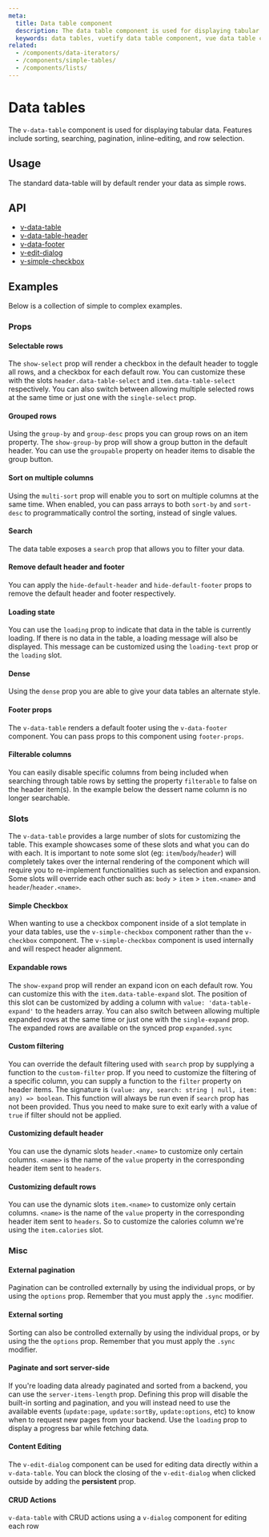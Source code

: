 ```yaml
---
meta:
  title: Data table component
  description: The data table component is used for displaying tabular data in a way that is easy for users to scan. It includes sorting, searching, pagination and selection.
  keywords: data tables, vuetify data table component, vue data table component
related:
  - /components/data-iterators/
  - /components/simple-tables/
  - /components/lists/
---
```


# Data tables

The `v-data-table` component is used for displaying tabular data. Features include sorting, searching, pagination, inline-editing, and row selection.

<entry-ad />

## Usage

The standard data-table will by default render your data as simple rows.

<example file="v-data-table/usage" />

## API

- [v-data-table](../../api/v-data-table)
- [v-data-table-header](../../api/v-data-table-header)
- [v-data-footer](../../api/v-data-footer)
- [v-edit-dialog](../../api/v-edit-dialog)
- [v-simple-checkbox](../../api/v-simple-checkbox)

## Examples

Below is a collection of simple to complex examples.

### Props

#### Selectable rows

The `show-select` prop will render a checkbox in the default header to toggle all rows, and a checkbox for each default row. You can customize these with the slots `header.data-table-select` and `item.data-table-select` respectively. You can also switch between allowing multiple selected rows at the same time or just one with the `single-select` prop.

<example file="v-data-table/prop-select" />

#### Grouped rows

Using the `group-by` and `group-desc` props you can group rows on an item property. The `show-group-by` prop will show a group button in the default header. You can use the `groupable` property on header items to disable the group button.

<example file="v-data-table/prop-group" />

#### Sort on multiple columns

Using the `multi-sort` prop will enable you to sort on multiple columns at the same time. When enabled, you can pass arrays to both `sort-by` and `sort-desc` to programmatically control the sorting, instead of single values.

<example file="v-data-table/prop-multi-sort" />

#### Search

The data table exposes a `search` prop that allows you to filter your data.

<example file="v-data-table/prop-search" />

#### Remove default header and footer

You can apply the `hide-default-header` and `hide-default-footer` props to remove the default header and footer respectively.

<example file="v-data-table/prop-headerless" />

#### Loading state

You can use the `loading` prop to indicate that data in the table is currently loading. If there is no data in the table, a loading message will also be displayed. This message can be customized using the `loading-text` prop or the `loading` slot.

<example file="v-data-table/prop-loading" />

#### Dense

Using the `dense` prop you are able to give your data tables an alternate style.

<example file="v-data-table/prop-dense" />

#### Footer props

The `v-data-table` renders a default footer using the `v-data-footer` component. You can pass props to this component using `footer-props`.

<example file="v-data-table/prop-footer-props" />

#### Filterable columns

You can easily disable specific columns from being included when searching through table rows by setting the property `filterable` to false on the header item(s). In the example below the dessert name column is no longer searchable.

<example file="v-data-table/prop-filterable-columns" />

### Slots

The `v-data-table` provides a large number of slots for customizing the table. This example showcases some of these slots and what you can do with each. It is important to note some slot (eg: `item`/`body`/`header`) will completely takes over the internal rendering of the component which will require you to re-implement functionalities such as selection and expansion. Some slots will override each other such as: `body` > `item` > `item.<name>` and `header`/`header.<name>`.

<example file="v-data-table/slot-main" />

#### Simple Checkbox

When wanting to use a checkbox component inside of a slot template in your data tables, use the `v-simple-checkbox` component rather than the `v-checkbox` component. The `v-simple-checkbox` component is used internally and will respect header alignment.

<example file="v-data-table/slot-simple-checkbox" />

#### Expandable rows

The `show-expand` prop will render an expand icon on each default row. You can customize this with the `item.data-table-expand` slot. The position of this slot can be customized by adding a column with `value: 'data-table-expand'` to the headers array. You can also switch between allowing multiple expanded rows at the same time or just one with the `single-expand` prop. The expanded rows are available on the synced prop `expanded.sync`

<example file="v-data-table/slot-expand" />

#### Custom filtering

You can override the default filtering used with `search` prop by supplying a function to the `custom-filter` prop. If you need to customize the filtering of a specific column, you can supply a function to the `filter` property on header items. The signature is `(value: any, search: string | null, item: any) => boolean`. This function will always be run even if `search` prop has not been provided. Thus you need to make sure to exit early with a value of `true` if filter should not be applied.

<example file="v-data-table/slot-custom-filter" />

#### Customizing default header

You can use the dynamic slots `header.<name>` to customize only certain columns. `<name>` is the name of the `value` property in the corresponding header item sent to `headers`.

<example file="v-data-table/slot-customize-header" />

#### Customizing default rows

You can use the dynamic slots `item.<name>` to customize only certain columns. `<name>` is the name of the `value` property in the corresponding header item sent to `headers`. So to customize the calories column we're using the `item.calories` slot.

<example file="v-data-table/slot-customize-rows" />

### Misc

#### External pagination

Pagination can be controlled externally by using the individual props, or by using the `options` prop. Remember that you must apply the `.sync` modifier.

<example file="v-data-table/misc-paginate" />

#### External sorting

Sorting can also be controlled externally by using the individual props, or by using the the `options` prop. Remember that you must apply the `.sync` modifier.

<example file="v-data-table/misc-sort" />

#### Paginate and sort server-side

If you're loading data already paginated and sorted from a backend, you can use the `server-items-length` prop. Defining this prop will disable the built-in sorting and pagination, and you will instead need to use the available events (`update:page`, `update:sortBy`, `update:options`, etc) to know when to request new pages from your backend. Use the `loading` prop to display a progress bar while fetching data.

<example file="v-data-table/misc-server" />

#### Content Editing

The `v-edit-dialog` component can be used for editing data directly within a `v-data-table`. You can block the closing of the `v-edit-dialog` when clicked outside by adding the **persistent** prop.

<example file="v-data-table/misc-edit-dialog" />

#### CRUD Actions

`v-data-table` with CRUD actions using a `v-dialog` component for editing each row

<example file="v-data-table/misc-crud" />

<backmatter />
